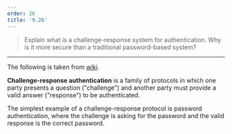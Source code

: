 ```yaml
---
order: 26
title: '9.26'
---
```

> Explain what is a challenge-response system for authentication. Why is 
> it more secure than a traditional password-based system? 

--------------------------------

The following is taken from [wiki](https://en.wikipedia.org/wiki/Challenge%E2%80%93response_authentication). 

**Challenge-response authentication** is a family of protocols in which one party presents
a question ("challenge") and another party must provide a valid answer ("response") to be 
authenticated. 

The simplest example of a challenge-response protocol is password authentication, where the 
challenge is asking for the password and the valid response is the correct password. 

